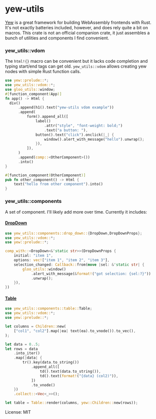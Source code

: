 # yew-utils

[Yew](https://yew.rs/) is a great framework for building WebAssembly
frontends with Rust. It's not exactly batteries included, however, and does
rely quite a bit on macros. This crate is not an official companion crate,
it just assembles a bunch of utilities and components I find convenient.

### yew_utils::vdom

The `html!{}` macro can be convenient but it lacks code completion and
typing start/end tags can get old. `yew_utils::vdom` allows creating yew
nodes with simple Rust function calls.

```rust
use yew::prelude::*;
use yew_utils::vdom::*;
use gloo_utils::window;
#[function_component(App)]
fn app() -> Html {
  div()
      .append(h1().text("yew-utils vdom example"))
      .append(
          form().append_all([
              label()
                  .attr("style", "font-weight: bold;")
                  .text("a button: "),
              button().text("click").onclick(|_| {
                  window().alert_with_message("hello").unwrap();
              }),
          ]),
      )
      .append(comp::<OtherComponent>())
      .into()
}

#[function_component(OtherComponent)]
pub fn other_component() -> Html {
    text("hello from other component").into()
}
```

### yew_utils::components

A set of component. I'll likely add more over time. Currently it includes:

#### [DropDown](yew_utils::components::DropDown)
```rust
use yew_utils::components::drop_down::{DropDown,DropDownProps};
use yew_utils::vdom::*;
use yew::prelude::*;

comp_with::<DropDown<&'static str>>(DropDownProps {
    initial: "item 1",
    options: vec!["item 1", "item 2", "item 3"],
    selection_changed: Callback::from(move |sel: &'static str| {
        gloo_utils::window()
            .alert_with_message(&format!("got selection: {sel:?}"))
            .unwrap();
    }),
})
```

#### [Table](yew_utils::components::Table)

```rust
use yew_utils::components::table::Table;
use yew_utils::vdom::*;
use yew::prelude::*;

let columns = Children::new(
    ["col1", "col2"].map(|ea| text(ea).to_vnode()).to_vec(),
);

let data = 0..5;
let rows = data
    .into_iter()
    .map(|data| {
        tr().key(data.to_string())
            .append_all([
                td().text(data.to_string()),
                td().text(format!("{data} (col2)")),
            ])
            .to_vnode()
    })
    .collect::<Vec<_>>();

let table = Table::render(columns, yew::Children::new(rows));
```

License: MIT
